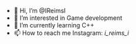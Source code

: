 - 👋 Hi, I’m @IReimsI
- 👀 I’m interested in Game development
- 🌱 I’m currently learning С++
- 📫 How to reach me Instagram: _i_reims_i_
